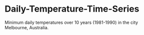 # Daily-Temperature-Time-Series
Minimum daily temperatures over 10 years (1981-1990) in the city Melbourne, Australia.
